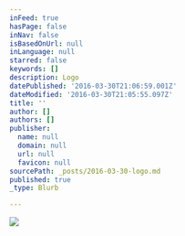 ```yaml
---
inFeed: true
hasPage: false
inNav: false
isBasedOnUrl: null
inLanguage: null
starred: false
keywords: []
description: Logo
datePublished: '2016-03-30T21:06:59.001Z'
dateModified: '2016-03-30T21:05:55.097Z'
title: ''
author: []
authors: []
publisher:
  name: null
  domain: null
  url: null
  favicon: null
sourcePath: _posts/2016-03-30-logo.md
published: true
_type: Blurb

---
```

![](https://the-grid-user-content.s3-us-west-2.amazonaws.com/f628dc97-7cff-4b8b-bbc0-f09501b4a929.png)
